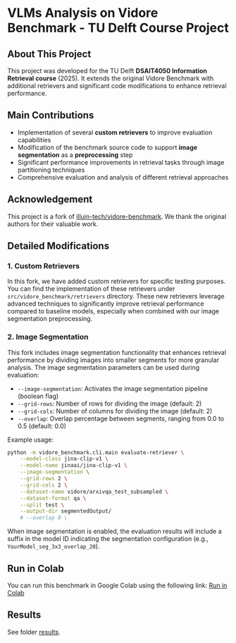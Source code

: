 # VLMs Analysis on Vidore Benchmark - TU Delft Course Project

## About This Project

This project was developed for the TU Delft **DSAIT4050 Information Retrieval course** (2025). It extends the original Vidore Benchmark with additional retrievers and significant code modifications to enhance retrieval performance.

## Main Contributions

- Implementation of several **custom retrievers** to improve evaluation capabilities
- Modification of the benchmark source code to support **image segmentation** as a **preprocessing** step
- Significant performance improvements in retrieval tasks through image partitioning techniques
- Comprehensive evaluation and analysis of different retrieval approaches

## Acknowledgement

This project is a fork of [illuin-tech/vidore-benchmark](https://github.com/illuin-tech/vidore-benchmark). We thank the original authors for their valuable work.

## Detailed Modifications

### 1. Custom Retrievers

In this fork, we have added custom retrievers for specific testing purposes. You can find the implementation of these retrievers under `src/vidore_benchmark/retrievers` directory. These new retrievers leverage advanced techniques to significantly improve retrieval performance compared to baseline models, especially when combined with our image segmentation preprocessing.

### 2. Image Segmentation

This fork includes image segmentation functionality that enhances retrieval performance by dividing images into smaller segments for more granular analysis. The image segmentation parameters can be used during evaluation:

- `--image-segmentation`: Activates the image segmentation pipeline (boolean flag)
- `--grid-rows`: Number of rows for dividing the image (default: 2)
- `--grid-cols`: Number of columns for dividing the image (default: 2)
- `--overlap`: Overlap percentage between segments, ranging from 0.0 to 0.5 (default: 0.0)

Example usage:

```bash
python -m vidore_benchmark.cli.main evaluate-retriever \
    --model-class jina-clip-v1 \
    --model-name jinaai/jina-clip-v1 \
    --image-segmentation \
    --grid-rows 2 \
    --grid-cols 2 \
    --dataset-name vidore/arxivqa_test_subsampled \
    --dataset-format qa \
    --split test \
    --output-dir segmentedOutput/
    # --overlap 0 \
```

When image segmentation is enabled, the evaluation results will include a suffix in the model ID indicating the segmentation configuration (e.g., `YourModel_seg_3x3_overlap_20`).

## Run in Colab

You can run this benchmark in Google Colab using the following link: [Run in Colab](https://colab.research.google.com/drive/1YbxLDcbjrOwJC56gDXuA7fl31YkEyRsO?usp=sharing)

## Results

See folder [results](./results/).